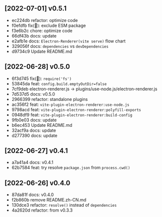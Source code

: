 
## [2022-07-01] v0.5.1

- ec224db refactor: optimize code
- f0efdfb fix(🐞): exclude ESM package
- f3e6b2c chore: optimize code
- 66df43b docs: update
- e2afb1e docs: `Electron-Renderer(vite serve)` flow chart
- 329056f docs: `dependencies` vs `devDependencies`
- d9734c9 Update README.md

## [2022-06-28] v0.5.0

- 6f3d745 fix(🐞): `require('fs')`
- 53845da feat: `config.build.emptyOutDir=false`
- 7cf9deb electron-renderer.js -> plugins/use-node.js/electron-renderer.js
- 7d537d5 docs: v0.5.0
- 2966399 refactor: standalone plugins
- ac356f2 feat: `vite-plugin-electron-renderer:use-node.js`
- 9798acd feat: `vite-plugin-electron-renderer:polyfill-exports`
- 0948df9 feat: `vite-plugin-electron-renderer:build-config`
- 9fb0e03 docs: update
- b6ec453 Update README.md
- 32acf9a docs: update
- d277390 docs: update

## [2022-06-27] v0.4.1

- a7a41a4 docs: v0.4.1
- 62b7584 feat: try resolve `package.json` from `process.cwd()`

## [2022-06-26] v0.4.0

- 87da81f docs: v0.4.0
- f2b860b remove README.zh-CN.md
- 130dce3 refactor: `resolve()` instead of `dependencies`
- 4a2620d refactor: from v0.3.3
